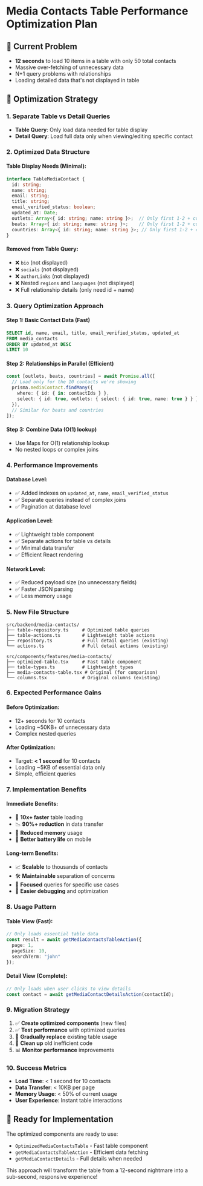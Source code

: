 # Media Contacts Table Performance Optimization Plan

## 🚨 Current Problem
- **12 seconds** to load 10 items in a table with only 50 total contacts
- Massive over-fetching of unnecessary data
- N+1 query problems with relationships
- Loading detailed data that's not displayed in table

## 🎯 Optimization Strategy

### 1. **Separate Table vs Detail Queries**
- **Table Query**: Only load data needed for table display
- **Detail Query**: Load full data only when viewing/editing specific contact

### 2. **Optimized Data Structure**

#### **Table Display Needs (Minimal)**:
```typescript
interface TableMediaContact {
  id: string;
  name: string;
  email: string;
  title: string;
  email_verified_status: boolean;
  updated_at: Date;
  outlets: Array<{ id: string; name: string }>;  // Only first 1-2 + count
  beats: Array<{ id: string; name: string }>;    // Only first 1-2 + count
  countries: Array<{ id: string; name: string }>; // Only first 1-2 + count
}
```

#### **Removed from Table Query**:
- ❌ `bio` (not displayed)
- ❌ `socials` (not displayed)
- ❌ `authorLinks` (not displayed)
- ❌ Nested `regions` and `languages` (not displayed)
- ❌ Full relationship details (only need id + name)

### 3. **Query Optimization Approach**

#### **Step 1: Basic Contact Data (Fast)**
```sql
SELECT id, name, email, title, email_verified_status, updated_at
FROM media_contacts
ORDER BY updated_at DESC
LIMIT 10
```

#### **Step 2: Relationships in Parallel (Efficient)**
```typescript
const [outlets, beats, countries] = await Promise.all([
  // Load only for the 10 contacts we're showing
  prisma.mediaContact.findMany({
    where: { id: { in: contactIds } },
    select: { id: true, outlets: { select: { id: true, name: true } } }
  }),
  // Similar for beats and countries
]);
```

#### **Step 3: Combine Data (O(1) lookup)**
- Use Maps for O(1) relationship lookup
- No nested loops or complex joins

### 4. **Performance Improvements**

#### **Database Level**:
- ✅ Added indexes on `updated_at`, `name`, `email_verified_status`
- ✅ Separate queries instead of complex joins
- ✅ Pagination at database level

#### **Application Level**:
- ✅ Lightweight table component
- ✅ Separate actions for table vs details
- ✅ Minimal data transfer
- ✅ Efficient React rendering

#### **Network Level**:
- ✅ Reduced payload size (no unnecessary fields)
- ✅ Faster JSON parsing
- ✅ Less memory usage

### 5. **New File Structure**

```
src/backend/media-contacts/
├── table-repository.ts     # Optimized table queries
├── table-actions.ts        # Lightweight table actions
├── repository.ts           # Full detail queries (existing)
└── actions.ts              # Full detail actions (existing)

src/components/features/media-contacts/
├── optimized-table.tsx     # Fast table component
├── table-types.ts          # Lightweight types
├── media-contacts-table.tsx # Original (for comparison)
└── columns.tsx             # Original columns (existing)
```

### 6. **Expected Performance Gains**

#### **Before Optimization**:
- 12+ seconds for 10 contacts
- Loading ~50KB+ of unnecessary data
- Complex nested queries

#### **After Optimization**:
- Target: **< 1 second** for 10 contacts
- Loading ~5KB of essential data only
- Simple, efficient queries

### 7. **Implementation Benefits**

#### **Immediate Benefits**:
- 🚀 **10x+ faster** table loading
- 📉 **90%+ reduction** in data transfer
- 💾 **Reduced memory** usage
- 🔋 **Better battery life** on mobile

#### **Long-term Benefits**:
- 📈 **Scalable** to thousands of contacts
- 🛠️ **Maintainable** separation of concerns
- 🎯 **Focused** queries for specific use cases
- 🔧 **Easier debugging** and optimization

### 8. **Usage Pattern**

#### **Table View** (Fast):
```typescript
// Only loads essential table data
const result = await getMediaContactsTableAction({
  page: 1,
  pageSize: 10,
  searchTerm: "john"
});
```

#### **Detail View** (Complete):
```typescript
// Only loads when user clicks to view details
const contact = await getMediaContactDetailsAction(contactId);
```

### 9. **Migration Strategy**

1. ✅ **Create optimized components** (new files)
2. ✅ **Test performance** with optimized queries
3. 🔄 **Gradually replace** existing table usage
4. 🧹 **Clean up** old inefficient code
5. 📊 **Monitor performance** improvements

### 10. **Success Metrics**

- **Load Time**: < 1 second for 10 contacts
- **Data Transfer**: < 10KB per page
- **Memory Usage**: < 50% of current usage
- **User Experience**: Instant table interactions

## 🚀 Ready for Implementation

The optimized components are ready to use:
- `OptimizedMediaContactsTable` - Fast table component
- `getMediaContactsTableAction` - Efficient data fetching
- `getMediaContactDetails` - Full details when needed

This approach will transform the table from a 12-second nightmare into a sub-second, responsive experience!